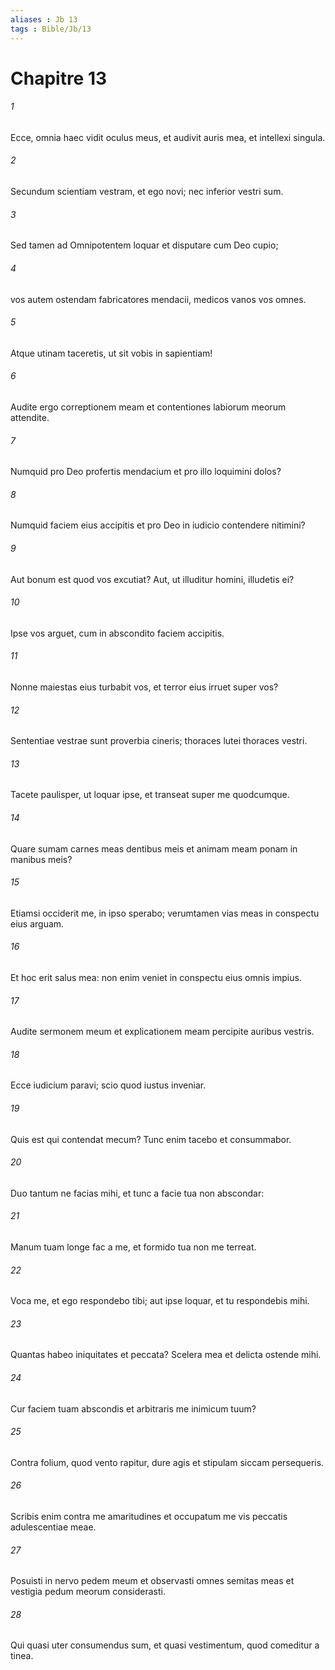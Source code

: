 ```yaml
---
aliases : Jb 13
tags : Bible/Jb/13
---
```


# Chapitre 13

###### 1
Ecce, omnia haec vidit oculus meus, et audivit auris mea, et intellexi singula.
###### 2
Secundum scientiam vestram, et ego novi; nec inferior vestri sum.
###### 3
Sed tamen ad Omnipotentem loquar et disputare cum Deo cupio;
###### 4
vos autem ostendam fabricatores mendacii, medicos vanos vos omnes.
###### 5
Atque utinam taceretis, ut sit vobis in sapientiam!
###### 6
Audite ergo correptionem meam et contentiones labiorum meorum attendite.
###### 7
Numquid pro Deo profertis mendacium et pro illo loquimini dolos?
###### 8
Numquid faciem eius accipitis et pro Deo in iudicio contendere nitimini?
###### 9
Aut bonum est quod vos excutiat? Aut, ut illuditur homini, illudetis ei?
###### 10
Ipse vos arguet, cum in abscondito faciem accipitis. 
###### 11
Nonne maiestas eius turbabit vos, et terror eius irruet super vos?
###### 12
Sententiae vestrae sunt proverbia cineris; thoraces lutei thoraces vestri.
###### 13
Tacete paulisper, ut loquar ipse, et transeat super me quodcumque.
###### 14
Quare sumam carnes meas dentibus meis et animam meam ponam in manibus meis?
###### 15
Etiamsi occiderit me, in ipso sperabo; verumtamen vias meas in conspectu eius arguam.
###### 16
Et hoc erit salus mea: non enim veniet in conspectu eius omnis impius.
###### 17
Audite sermonem meum et explicationem meam percipite auribus vestris.
###### 18
Ecce iudicium paravi; scio quod iustus inveniar.
###### 19
Quis est qui contendat mecum? Tunc enim tacebo et consummabor.
###### 20
Duo tantum ne facias mihi, et tunc a facie tua non abscondar: 
###### 21
Manum tuam longe fac a me, et formido tua non me terreat.
###### 22
Voca me, et ego respondebo tibi; aut ipse loquar, et tu respondebis mihi.
###### 23
Quantas habeo iniquitates et peccata? Scelera mea et delicta ostende mihi. 
###### 24
Cur faciem tuam abscondis et arbitraris me inimicum tuum?
###### 25
Contra folium, quod vento rapitur, dure agis et stipulam siccam persequeris.
###### 26
Scribis enim contra me amaritudines et occupatum me vis peccatis adulescentiae meae.
###### 27
Posuisti in nervo pedem meum et observasti omnes semitas meas et vestigia pedum meorum considerasti.
###### 28
Qui quasi uter consumendus sum, et quasi vestimentum, quod comeditur a tinea.
